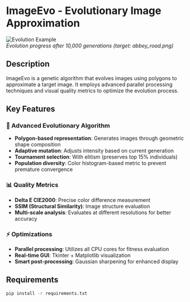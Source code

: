 # ImageEvo - Evolutionary Image Approximation

![Evolution Example](example_output.png)  
*Evolution progress after 10,000 generations (target: abbey_road.png)*
 
## Description
ImageEvo is a genetic algorithm that evolves images using polygons to approximate a target image. It employs advanced parallel processing techniques and visual quality metrics to optimize the evolution process.

## Key Features

### 🧬 Advanced Evolutionary Algorithm
- **Polygon-based representation**: Generates images through geometric shape composition
- **Adaptive mutation**: Adjusts intensity based on current generation
- **Tournament selection**: With elitism (preserves top 15% individuals)
- **Population diversity**: Color histogram-based metric to prevent premature convergence

### 📊 Quality Metrics
- **Delta E CIE2000**: Precise color difference measurement
- **SSIM (Structural Similarity)**: Image structure evaluation
- **Multi-scale analysis**: Evaluates at different resolutions for better accuracy

### ⚡ Optimizations
- **Parallel processing**: Utilizes all CPU cores for fitness evaluation
- **Real-time GUI**: Tkinter + Matplotlib visualization
- **Smart post-processing**: Gaussian sharpening for enhanced display

## Requirements
```bash
pip install -r requirements.txt
